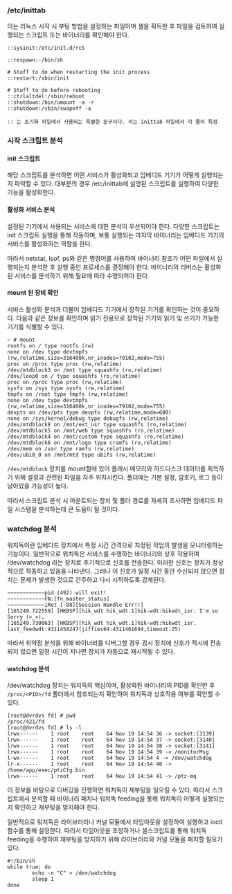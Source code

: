 
### /etc/inittab
이는 리눅스 시작 시 부팅 방법을 설정하는 파일이며 셸을 획득한 후 파일을 검토하여 실행되는 스크립트 또는 바이너리를 확인해야 한다.

```
::sysinit:/etc/init.d/rcS

::respawn:-/bin/sh

# Stuff to do when restarting the init process
::restart:/sbin/init

# Stuff to do before rebooting
::ctrlaltdel:/sbin/reboot
::shutdown:/bin/umount -a -r
::shutdown:/sbin/swapoff -a
```

```
:: 는 초기화 파일에서 사용되는 특별한 문구이다. 이는 inittab 파일에서 각 줄이 특정 
```

### 시작 스크립트 분석
#### init 스크립트
해당 스크립트를 분석하면 어떤 서비스가 활성화되고 임베디드 기기가 어떻게 실행되는지 파악할 수 있다. 대부분의 경우 /etc/inittab에 설명된 스크립트를 실행하여 다양한 기능을 활성화한다.

#### 활성화 서비스 분석
설정된 기기에서 사용되는 서비스에 대한 분석이 우선되어야 한다.
다양한 스크립트는 init 스크립트 실행을 통해 작동하며, 보통 실행되는 마지막 바이너리는 임베디드 기기의 서비스를 활성화하는 역할을 한다.

따라서 netstat, lsof, ps와 같은 명령어를 사용하여 바이너리 참조가 어떤 파일에서 실행되는지 분석한 후 실행 중인 프로세스를 결정해야 한다. 바이너리의 리버스는 활성화된 서비스를 분석하기 위해 필요에 따라 수행되어야 한다.

#### mount 된 장비 확인
서비스 활성화 분석과 더불어 임베디드 기기에서 장착된 기기를 확인하는 것이 중요하다. 다음과 같은 정보를 확인하며 읽기 전용으로 장착된 기기와 읽기 및 쓰기가 가능한 기기를 식별할 수 있다.

```
~ # mount
rootfs on / type rootfs (rw)
none on /dev type devtmpfs (rw,relatime,size=316408k,nr_inodes=79102,mode=755)
proc on /proc type proc (rw,relatime)
/dev/mtdblock3 on /mnt type squashfs (ro,relatime)
/dev/loop0 on / type squashfs (ro,relatime)
proc on /proc type proc (rw,relatime)
sysfs on /sys type sysfs (rw,relatime)
tmpfs on /root type tmpfs (rw,relatime)
none on /dev type devtmpfs (rw,relatime,size=316408k,nr_inodes=79102,mode=755)
devpts on /dev/pts type devpts (rw,relatime,mode=600)
none on /sys/kernel/debug type debugfs (rw,relatime)
/dev/mtdblock8 on /mnt/ext_usr type squashfs (ro,relatime)
/dev/mtdblock5 on /mnt/web type squashfs (ro,relatime)
/dev/mtdblock4 on /mnt/custom type squashfs (ro,relatime)
/dev/mtdblock6 on /mnt/logo type cramfs (ro,relatime)
/dev/mem on /var type ramfs (rw,relatime)
/dev/ubi0_0 on /mnt/mtd type ubifs (rw,relatime)
```
`/dev/mtdblock` 장치를 mount함에 있어 플래시 메모리와 하드디스크 데이터를 획득하기 위해 설정과 관련된 파일을 자주 위치시킨다. 폴더에는 기본 설정, 암호키, 로그 등이 남아있을 가능성이 높다. 

따라서 스크립트 분석 시 마운트되는 장치 및 폴더 경로를 자세히 조사하면 임베디드 파일 시스템을 분석하는데 큰 도움이 될 것이다.

### watchdog 분석

워치독이란 임베디드 장치에서 특정 시간 간격으로 지정된 작업의 발생을 모니터링하는 기능이다.
일반적으로 워치독은 서비스를 수행하는 바이너리와 상호 작용하여 /dev/watchdog 라는 장치로 주기적으로 신호를 전송한다. 이러한 신호는 장치가 정상적으로 작동하고 있음을 나타낸다. 그러나 이 신호가 일정 시간 동안 수신되지 않으면 장치는 문제가 발생한 것으로 간주하고 다시 시작하도록 강제된다.

```
~~~~~~~~~~~~pid (492) will exit!
~~~~~~~~~~~~FN:[fn_master_status]
~~~~~~~~~~~~iRet [-88][Session Handle Err!!]
[165249.722559] [HKBSP][hik_wdt hik_wdt.1]hik-wdt:hikwdt_isr. I'm so Sorry (>_<)…
[165249.730063] [HKBSP][hik_wdt hik_wdt.1]hik-wdt:hikwdt_isr. last_feedwdt:4311458247(jiffies64:4311461694,timeout:25)
```
따라서 취약점 분석을 위해 바이너리를 디버그할 경우 감시 장치에 신호가 적시에 전송되지 않으면 일정 시간이 지나면 장치가 자동으로 재시작될 수 있다.

#### watchdog 분석
/dev/watchdog 장치는 워치독의 핵심이며, 활성화된 바이너리의 PID를 확인한 후 `/proc/<PID>/fd` 폴더에서 참조되는지 확인하여 워치독과 상호작용 여부를 확인할 수 있다.

```
[root@dvrdvs fd] # pwd
/proc/421/fd
[root@dvrdvs fd] # ls -l
lrwx------    1 root    root    64 Nov 19 14:54 36 -> socket:[3139]
lrwx------    1 root    root    64 Nov 19 14:54 37 -> socket:[3140]
lrwx------    1 root    root    64 Nov 19 14:54 38 -> socket:[3141]
lrwx------    1 root    root    64 Nov 19 14:54 39 -> /monitorMsg
l-wx------    1 root    root    64 Nov 19 14:54 4 -> /dev/watchdog
lr-x------    1 root    root    64 Nov 19 14:54 40 -> /home/app/exec/ptzCfg.bin
lrwx------    1 root    root    64 Nov 19 14:54 41 -> /ptz-mq
```
이 정보를 바탕으로 디버깅을 진행하면 워치독이 재부팅을 일으킬 수 있다. 따라서 스크립트에서 분석할 때 바이너리 패치나 워치독 feeding을 통해 워치독이 어떻게 실행되는지 확인하고 재부팅을 방지해야 한다.

일반적으로 워치독은 라이브러리나 커널 모듈에서 타임아웃을 설정하여 실행하고 ioctl 함수를 통해 설정한다. 따라서 타임아웃을 조정하거나 셸스크립트를 통해 워치독 feeding을 수행하여 재부팅을 방지하기 위해 라이브러리와 커널 모듈을 패치할 필요가 있다.

```
#!/bin/sh
while true; do
        echo -n "C" > /dev/watchdog
        sleep 1
done
```

